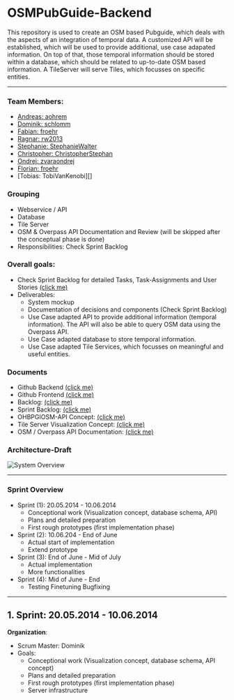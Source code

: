 OSMPubGuide-Backend
=======
This repository is used to create an OSM based Pubguide, which deals with the aspects of an integration of temporal data. A customized API will be established, which will be used to provide additional, use case adapated information. On top of that, those temporal information should be stored within a database, which should be related to up-to-date OSM based information. A TileServer will serve Tiles, which focusses on specific entities.

----------

### Team Members:

 - [Andreas: aohrem][1] 
 - [Dominik: schlomm][2] 
 - [Fabian: froehr][3] 
 - [Ragnar: rw2013][4] 
 - [Stephanie: StephanieWalter][5]
 - [Christopher: ChristopherStephan][6]
 - [Ondrej: zvaraondrej][7]
 - [Florian: froehr][8]
 - [Tobias: TobiVanKenobi][]

### Grouping

 - Webservice / API 
 - Database 
 - Tile Server 
 - OSM & Overpass API Documentation and Review (will be skipped after the conceptual phase is done)
 - Responsibilities:  Check Sprint Backlog

### Overall goals:

 - Check Sprint Backlog for detailed Tasks, Task-Assignments and User Stories [(click me)][15]
 - Deliverables: 
     - System mockup
     - Documentation of decisions and components (Check Sprint Backlog)
     - Use Case adapted API to provide additional information (temporal information). The API will also be able to query OSM data using the Overpass API.
     - Use Case adapted database to store temporal information.
     - Use Case adapted Tile Services, which focusses on meaningful and useful entities.

 
### Documents
 - Github Backend [(click me)][9] 
 - Github Frontend [(click me)][17]
 - Backlog: [(click me)][10] 
 - Sprint Backlog: [(click me)][11]
 - OHBPGIOSM-API Concept: [(click me)][12] 
 - Tile Server Visualization Concept: [(click me)][13] 
 - OSM / Overpass API Documentation: [(click me)][14]



### Architecture-Draft
![System Overview][16]

----------


### Sprint Overview

 - Sprint (1): 20.05.2014 -  10.06.2014 
     - Conceptional work (Visualization concept, database schema, API) 
     - Plans and detailed preparation
     - First rough prototypes (first implementation phase)
 - Sprint (2): 10.06.204 - End of June 
     - Actual start of implementation
     - Extend prototype 
 - Sprint (3): End of June -  Mid of July 
    - Actual implementation
    - More functionalities 
 - Sprint (4): Mid of June - End
     - Testing Finetuning Bugfixing

 
 
----------


## 1. Sprint: 20.05.2014 -  10.06.2014 ####	
**Organization**:

 - Scrum Master: Dominik 
 - Goals:
     - Conceptional work (Visualization concept, database schema, API concept)
     - Plans and detailed preparation
     - First rough prototypes (first implementation phase)
     - Server infrastructure

 


  [1]: https://github.com/aohrem
  [2]: https://github.com/schlomm
  [3]: https://github.com/froehr
  [4]: https://github.com/rw2013
  [5]: https://github.com/StephanieWalter
  [6]: https://github.com/ChristopherStephan
  [7]: https://github.com/zvaraondrej
  [8]: https://github.com/flahn
  [9]: https://github.com/schlomm/OSMPubGuide-Backend
  [10]: https://docs.google.com/spreadsheet/ccc?key=0AjGDgpE0LC_sdGlNcUZwaXBmS2lzeHdlaXE5MHdzNmc&usp=drive_web#gid=0
  [11]: https://docs.google.com/spreadsheet/ccc?key=0AjGDgpE0LC_sdGlNcUZwaXBmS2lzeHdlaXE5MHdzNmc&usp=drive_web#gid=1
  [12]: https://docs.google.com/document/d/1HFcsoUxuWalOk8LrlJ1EaXs8oWmX2NwJKk7ynGSiEQM/edit
  [13]: https://docs.google.com/document/d/13aev6uE7L1icVZ2HV3IuSwRohakGlC3WVepFitKhlbE/edit
  [14]: https://docs.google.com/document/d/1P2jYhSZgxpkyV6LYOW1U9PtftiHgTfPnudfiNufbOow/edit
  [15]: https://docs.google.com/spreadsheet/ccc?key=0AjGDgpE0LC_sdGlNcUZwaXBmS2lzeHdlaXE5MHdzNmc&usp=drive_web#gid=1
  [16]: http://i.imgur.com/ycafHU6.png
  [17]: https://github.com/MarkusKonk/OSMPubGuide
  [18]: https://github.com/tobivankenobi
